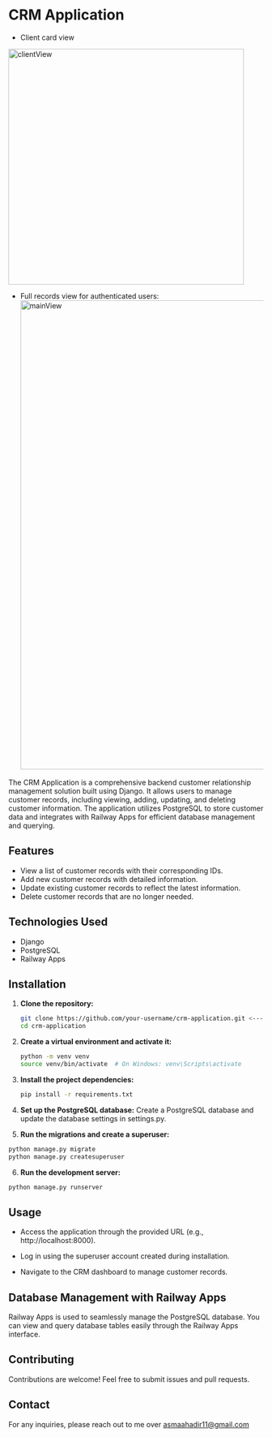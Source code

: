 # CRM Application


- Client card view
<img width="465" alt="clientView" src="https://github.com/AsmaaMHadir/Django-CRM/assets/46932156/7ed1fde3-9b53-4242-abd8-1b99bec8f35d">

- Full records view for authenticated users:
  <img width="925" alt="mainView" src="https://github.com/AsmaaMHadir/Django-CRM/assets/46932156/8c9ed243-1953-47b7-8516-919e7ff8d057">


The CRM Application is a comprehensive backend customer relationship management solution built using Django. It allows users to manage customer records, including viewing, adding, updating, and deleting customer information. The application utilizes PostgreSQL to store customer data and integrates with Railway Apps for efficient database management and querying.

## Features

- View a list of customer records with their corresponding IDs.
- Add new customer records with detailed information.
- Update existing customer records to reflect the latest information.
- Delete customer records that are no longer needed.

## Technologies Used

- Django
- PostgreSQL
- Railway Apps

## Installation

1. **Clone the repository:**

   ```bash
   git clone https://github.com/your-username/crm-application.git <----
   cd crm-application
   ```
   
2. **Create a virtual environment and activate it:**

   ```bash
   python -m venv venv
   source venv/bin/activate  # On Windows: venv\Scripts\activate

   ```

3. **Install the project dependencies:**

   ```bash
   pip install -r requirements.txt
   ```

4. **Set up the PostgreSQL database:**
Create a PostgreSQL database and update the database settings in settings.py.

5. **Run the migrations and create a superuser:**
   
```bash
python manage.py migrate
python manage.py createsuperuser

```

6. **Run the development server:**

```bash
python manage.py runserver
```

## Usage

- Access the application through the provided URL (e.g., http://localhost:8000).

- Log in using the superuser account created during installation.

- Navigate to the CRM dashboard to manage customer records.

## Database Management with Railway Apps
Railway Apps is used to seamlessly manage the PostgreSQL database. You can view and query database tables easily through the Railway Apps interface.

## Contributing
Contributions are welcome! Feel free to submit issues and pull requests.


## Contact
For any inquiries, please reach out to me over asmaahadir11@gmail.com
